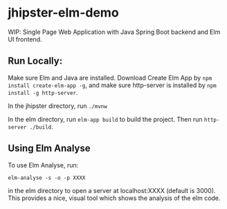 # jhipster-elm-demo
WIP: Single Page Web Application with Java Spring Boot backend and Elm UI frontend.


## Run Locally:

Make sure Elm and Java are installed.
Download Create Elm App by `npm install create-elm-app -g`, and make sure http-server is installed by `npm install -g http-server`.

In the jhipster directory, run `./mvnw`

In the elm directory, run `elm-app build` to build the project.
Then run `http-server ./build`.

## Using Elm Analyse

To use Elm Analyse, run:

`elm-analyse -s -o -p XXXX`

in the elm directory to open a server at localhost:XXXX (default is 3000). This provides a nice, visual tool which shows the analysis of the elm code.
